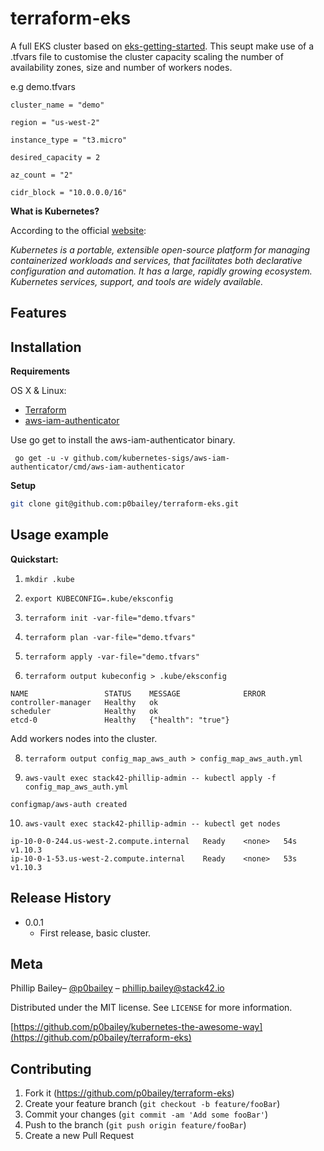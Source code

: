 # terraform-eks

A full EKS cluster based on [eks-getting-started](https://www.terraform.io/docs/providers/aws/guides/eks-getting-started.html). This seupt make use of a .tfvars file to customise the cluster capacity scaling the number of availability zones, size and number of workers nodes.

e.g demo.tfvars

```
cluster_name = "demo"

region = "us-west-2"

instance_type = "t3.micro"

desired_capacity = 2

az_count = "2"

cidr_block = "10.0.0.0/16"

```  

**What is Kubernetes?**

According to the official [website](https://kubernetes.io/docs/concepts/overview/what-is-kubernetes/):

_Kubernetes is a portable, extensible open-source platform for managing containerized workloads and services, that facilitates both declarative configuration and automation. It has a large, rapidly growing ecosystem. Kubernetes services, support, and tools are widely available._


## Features



## Installation

**Requirements**

OS X & Linux:

- [Terraform](https://www.terraform.io/)
- [aws-iam-authenticator](https://github.com/kubernetes-sigs/aws-iam-authenticator)

Use go get to install the aws-iam-authenticator binary.

` go get -u -v github.com/kubernetes-sigs/aws-iam-authenticator/cmd/aws-iam-authenticator`

**Setup**

```sh
git clone git@github.com:p0bailey/terraform-eks.git
```


## Usage example

**Quickstart:**

1) `mkdir .kube`

2) `export KUBECONFIG=.kube/eksconfig`

4) `terraform init -var-file="demo.tfvars"`

5) `terraform plan -var-file="demo.tfvars"`

6) `terraform apply -var-file="demo.tfvars"`

7) `terraform output kubeconfig > .kube/eksconfig`


```
NAME                 STATUS    MESSAGE              ERROR
controller-manager   Healthy   ok
scheduler            Healthy   ok
etcd-0               Healthy   {"health": "true"}
```

Add workers nodes into the cluster.

8) `terraform output config_map_aws_auth > config_map_aws_auth.yml`

9) `aws-vault exec stack42-phillip-admin -- kubectl apply -f  config_map_aws_auth.yml`

```
configmap/aws-auth created
```

10) `aws-vault exec stack42-phillip-admin -- kubectl get nodes`

```
ip-10-0-0-244.us-west-2.compute.internal   Ready    <none>   54s   v1.10.3
ip-10-0-1-53.us-west-2.compute.internal    Ready    <none>   53s   v1.10.3
```



## Release History

* 0.0.1
    * First release, basic cluster.

## Meta

Phillip Bailey– [@p0bailey](https://twitter.com/@p0bailey) – phillip.bailey@stack42.io

Distributed under the MIT license. See ``LICENSE`` for more information.

[https://github.com/p0bailey/kubernetes-the-awesome-way](https://github.com/p0bailey/terraform-eks)

## Contributing

1. Fork it (<https://github.com/p0bailey/terraform-eks>)
2. Create your feature branch (`git checkout -b feature/fooBar`)
3. Commit your changes (`git commit -am 'Add some fooBar'`)
4. Push to the branch (`git push origin feature/fooBar`)
5. Create a new Pull Request
